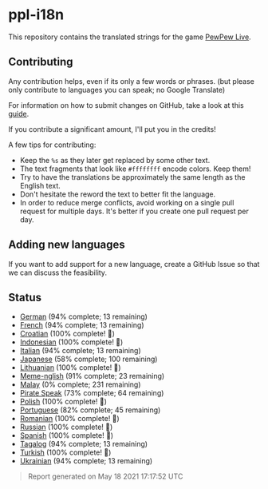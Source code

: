 [//]: # "This file is automatically generated by generate_readme.py"
# ppl-i18n
This repository contains the translated strings for the game [PewPew Live](https://pewpew.live).
## Contributing
Any contribution helps, even if its only a few words or phrases.
(but please only contribute to languages you can speak; no Google Translate)

For information on how to submit changes on GitHub, take a look at this [guide](https://docs.github.com/en/free-pro-team@latest/github/managing-files-in-a-repository/editing-files-in-another-users-repository).

If you contribute a significant amount, I'll put you in the credits!

A few tips for contributing:
* Keep the `%s` as they later get replaced by some other text.
* The text fragments that look like `#ffffffff` encode colors. Keep them!
* Try to have the translations be approximately the same length as the English text.
* Don't hesitate the reword the text to better fit the language.
* In order to reduce merge conflicts, avoid working on a single pull request for multiple days. It's better if you create one pull request per day.
## Adding new languages
If you want to add support for a new language, create a GitHub Issue so that we can discuss
the feasibility.
## Status
* [German](/translations/deu.po) (94% complete; 13 remaining)
* [French](/translations/fra.po) (94% complete; 13 remaining)
* [Croatian](/translations/hrv.po) (100% complete! 🎉)
* [Indonesian](/translations/ind.po) (100% complete! 🎉)
* [Italian](/translations/ita.po) (94% complete; 13 remaining)
* [Japanese](/translations/jpn.po) (58% complete; 100 remaining)
* [Lithuanian](/translations/lit.po) (100% complete! 🎉)
* [Meme-nglish](/translations/meme.po) (91% complete; 23 remaining)
* [Malay](/translations/msa.po) (0% complete; 231 remaining)
* [Pirate Speak](/translations/pirate.po) (73% complete; 64 remaining)
* [Polish](/translations/pol.po) (100% complete! 🎉)
* [Portuguese](/translations/por.po) (82% complete; 45 remaining)
* [Romanian](/translations/ron.po) (100% complete! 🎉)
* [Russian](/translations/rus.po) (100% complete! 🎉)
* [Spanish](/translations/spa.po) (100% complete! 🎉)
* [Tagalog](/translations/tgl.po) (94% complete; 13 remaining)
* [Turkish](/translations/tur.po) (100% complete! 🎉)
* [Ukrainian](/translations/ukr.po) (94% complete; 13 remaining)
> Report generated on May 18 2021 17:17:52 UTC